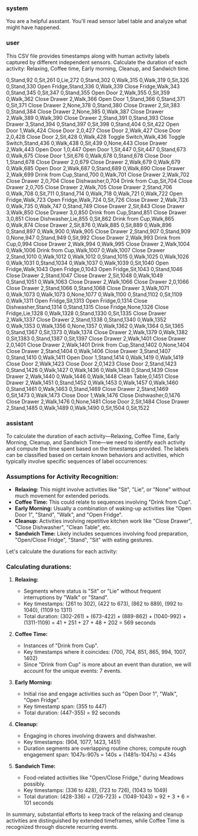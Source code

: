 ### system
You are a helpful assstant. You'll read sensor label table and analyze what might have happened.
### user

This CSV file provides timestamps along with human activity labels captured by different independent sensors.
Calculate the duration of each activity: Relaxing, Coffee time, Early morning, Cleanup, and Sandwich time.
    
0,Stand,92
0,Sit,261
0,Lie,272
0,Stand,302
0,Walk,315
0,Walk,319
0,Sit,326
0,Stand,330
Open Fridge,Stand,336
0,Walk,339
Close Fridge,Walk,343
0,Stand,345
0,Sit,347
0,Stand,355
Open Door 2,Walk,355
0,Sit,359
0,Walk,362
Close Drawer 2,Walk,366
Open Door 1,Stand,366
0,Stand,371
0,Sit,371
Close Drawer 2,None,378
0,Stand,380
Close Drawer 2,Sit,383
0,Stand,384
Close Drawer 2,None,385
0,Walk,387
Close Drawer 2,Walk,389
0,Walk,390
Close Drawer 2,Stand,391
0,Stand,393
Close Drawer 3,Stand,394
0,Stand,397
0,Sit,398
0,Stand,404
0,Sit,422
Open Door 1,Walk,424
Close Door 2,0,427
Close Door 2,Walk,427
Close Door 2,0,428
Close Door 2,Sit,428
0,Walk,428
Toggle Switch,Walk,436
Toggle Switch,Stand,436
0,Walk,438
0,Sit,439
0,None,443
Close Drawer 2,Walk,443
Open Door 1,0,447
Open Door 1,Sit,447
0,Sit,447
0,Stand,673
0,Walk,675
Close Door 1,Sit,676
0,Walk,678
0,Stand,678
Close Door 1,Stand,678
Close Drawer 2,0,679
Close Drawer 2,Walk,679
0,Walk,679
0,Walk,685
Open Door 2,Walk,687
0,Stand,689
0,Walk,690
Close Drawer 2,Walk,699
Drink from Cup,Stand,700
0,Walk,701
Close Drawer 2,Walk,702
Close Drawer 2,0,704
Close Dishwasher,0,704
Drink from Cup,Sit,704
Close Drawer 2,0,705
Close Drawer 2,Walk,705
Close Drawer 2,Stand,706
0,Walk,708
0,Sit,711
0,Stand,714
0,Walk,718
0,Walk,721
0,Walk,722
Open Fridge,Walk,723
Open Fridge,Walk,724
0,Sit,726
Close Drawer 2,Walk,733
0,Walk,735
0,Walk,747
0,Stand,749
Close Drawer 2,Sit,843
Close Drawer 3,Walk,850
Close Drawer 3,0,850
Drink from Cup,Stand,851
Close Drawer 3,0,851
Close Dishwasher,Lie,855
0,Sit,862
Drink from Cup,Walk,865
0,Walk,874
Close Drawer 2,Sit,876
0,Walk,885
0,Sit,889
0,Walk,896
0,Stand,897
0,Walk,900
0,Walk,905
Close Drawer 2,Stand,907
0,Stand,909
0,None,947
0,Stand,949
0,Sit,992
Close Drawer 2,Walk,993
Drink from Cup,0,994
Close Drawer 2,Walk,994
0,Walk,995
Close Drawer 2,Walk,1004
0,Walk,1006
Drink from Cup,Walk,1007
0,Walk,1007
Close Drawer 2,Stand,1010
0,Walk,1012
0,Walk,1012
0,Stand,1015
0,Walk,1025
0,Walk,1026
0,Walk,1031
0,Stand,1034
0,Walk,1037
0,Walk,1039
0,Sit,1040
Open Fridge,Walk,1043
Open Fridge,0,1043
Open Fridge,Sit,1043
0,Stand,1046
Close Drawer 2,Stand,1047
Close Drawer 2,Sit,1048
0,Walk,1049
0,Stand,1051
0,Walk,1063
Close Drawer 2,Walk,1066
Close Drawer 2,0,1066
Close Drawer 2,Stand,1066
0,Stand,1068
Close Drawer 3,Walk,1071
0,Walk,1073
0,Walk,1073
0,None,1077
0,Walk,1100
0,Stand,1102
0,Sit,1109
0,Walk,1311
Open Fridge,Sit,1313
Open Fridge,0,1314
Close Dishwasher,Stand,1314
0,Stand,1315
Close Fridge,None,1326
Close Fridge,Lie,1328
0,Walk,1328
0,Stand,1330
0,Sit,1335
Close Drawer 2,Walk,1337
Close Drawer 2,Stand,1338
0,Stand,1340
0,Walk,1352
0,Walk,1353
0,Walk,1356
0,None,1357
0,Walk,1362
0,Walk,1364
0,Sit,1365
0,Stand,1367
0,Sit,1373
0,Walk,1374
Close Drawer 2,Walk,1379
0,Walk,1382
0,Sit,1383
0,Stand,1387
0,Sit,1397
Close Drawer 2,Walk,1401
Close Drawer 2,0,1401
Close Drawer 2,Walk,1401
Drink from Cup,Stand,1402
0,None,1404
Close Drawer 2,Stand,1404
0,Walk,1406
Close Drawer 3,Stand,1407
0,Stand,1410
0,Walk,1411
Open Door 1,Stand,1414
0,Walk,1419
0,Walk,1419
Close Door 2,Walk,1423
Close Door 2,0,1423
Close Door 2,Stand,1423
0,Stand,1426
0,Walk,1427
0,Walk,1436
0,Walk,1438
0,Stand,1439
Close Drawer 2,Walk,1440
0,Walk,1446
0,Walk,1448
Clean Table,0,1451
Close Drawer 2,Walk,1451
0,Stand,1452
0,Walk,1453
0,Walk,1457
0,Walk,1460
0,Stand,1461
0,Walk,1463
0,Stand,1469
Close Drawer 2,Stand,1469
0,Sit,1473
0,Walk,1473
Close Door 1,Walk,1476
Close Dishwasher,0,1476
Close Drawer 2,Walk,1476
0,None,1481
Close Door 2,Sit,1484
Close Drawer 2,Stand,1485
0,Walk,1489
0,Walk,1490
0,Sit,1504
0,Sit,1522

### assistant
To calculate the duration of each activity—Relaxing, Coffee Time, Early Morning, Cleanup, and Sandwich Time—we need to identify each activity and compute the time spent based on the timestamps provided. The labels can be classified based on certain known behaviors and activities, which typically involve specific sequences of label occurrences:

### Assumptions for Activity Recognition:

- **Relaxing:** This might involve activities like "Sit", "Lie", or "None" without much movement for extended periods.
- **Coffee Time:** This could relate to sequences involving "Drink from Cup".
- **Early Morning:** Usually a combination of waking-up activities like "Open Door 1", "Stand", "Walk", and "Open Fridge".
- **Cleanup:** Activities involving repetitive kitchen work like "Close Drawer", "Close Dishwasher", "Clean Table", etc.
- **Sandwich Time:** Likely includes sequences involving food preparation, "Open/Close Fridge", "Stand", "Sit" with eating gestures.

Let's calculate the durations for each activity:

### Calculating durations:

1. **Relaxing:**
   - Segments where status is "Sit" or "Lie" without frequent interruptions by "Walk" or "Stand".
   - Key timestamps: (261 to 302), (422 to 673), (862 to 889), (992 to 1040), (1109 to 1311)
   - Total duration: (302-261) + (673-422) + (889-862) + (1040-992) + (1311-1109) = 41 + 251 + 27 + 48 + 202 = 569 seconds

2. **Coffee Time:**
   - Instances of "Drink from Cup".
   - Key timestamps where it coincides: (700, 704, 851, 865, 994, 1007, 1402)
   - Since "Drink from Cup" is more about an event than duration, we will account for the unique events: 7 events.

3. **Early Morning:**
   - Initial rise and engage activities such as "Open Door 1", "Walk", "Open Fridge".
   - Key timestamp span: (355 to 447)
   - Total duration: (447-355) = 92 seconds

4. **Cleanup:**
   - Engaging in chores involving drawers and dishwasher.
   - Key timestamps: (904, 1077, 1423, 1451)
   - Duration segments are overlapping routine chores; compute rough engagement span: 1047s-907s = 140s + (1481s-1047s) = 434s

5. **Sandwich Time:**
   - Food-related activities like "Open/Close Fridge," during Meadows possibly.
   - Key timestamps: (336 to 428), (723 to 726), (1043 to 1049)
   - Total duration: (428-336) + (726-723) + (1049-1043) = 92 + 3 + 6 = 101 seconds

In summary, substantial efforts to keep track of the relaxing and cleanup activities are distinguished by extended timeframes, while Coffee Time is recognized through discrete recurring events.
